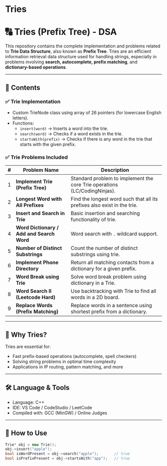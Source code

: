 # Tries
# 🔠 Tries (Prefix Tree) - DSA

This repository contains the complete implementation and problems related to **Trie Data Structure**, also known as **Prefix Tree**. Tries are an efficient information retrieval data structure used for handling strings, especially in problems involving **search, autocomplete, prefix matching**, and **dictionary-based operations**.

---

## 📌 Contents

### ✅ Trie Implementation
- Custom TrieNode class using array of 26 pointers (for lowercase English letters).
- Functions:
  - `insert(word)` → Inserts a word into the trie.
  - `search(word)` → Checks if a word exists in the trie.
  - `startsWith(prefix)` → Checks if there is any word in the trie that starts with the given prefix.

### ✅ Trie Problems Included
| # | Problem Name | Description |
|--|--------------|-------------|
| 1 | **Implement Trie (Prefix Tree)** | Standard problem to implement the core Trie operations (LC/CodingNinjas). |
| 2 | **Longest Word with All Prefixes** | Find the longest word such that all its prefixes also exist in the trie. |
| 3 | **Insert and Search in Trie** | Basic insertion and searching functionality of trie. |
| 4 | **Word Dictionary / Add and Search Word** | Word search with `.` wildcard support. |
| 5 | **Number of Distinct Substrings** | Count the number of distinct substrings using trie. |
| 6 | **Implement Phone Directory** | Return all matching contacts from a dictionary for a given prefix. |
| 7 | **Word Break using Trie** | Solve word break problem using dictionary in a Trie. |
| 8 | **Word Search II (Leetcode Hard)** | Use backtracking with Trie to find all words in a 2D board. |
| 9 | **Replace Words (Prefix Matching)** | Replace words in a sentence using shortest prefix from a dictionary. |

---

## 🧠 Why Tries?

Tries are essential for:
- Fast prefix-based operations (autocomplete, spell checkers)
- Solving string problems in optimal time complexity
- Applications in IP routing, pattern matching, and more

---

## 🛠️ Language & Tools

- Language: C++
- IDE: VS Code / CodeStudio / LeetCode
- Compiled with: GCC (MinGW) / Online Judges

---

## 🚀 How to Use

```cpp
Trie* obj = new Trie();
obj->insert("apple");
bool isWordPresent = obj->search("apple");       // true
bool isPrefixPresent = obj->startsWith("app");   // true
